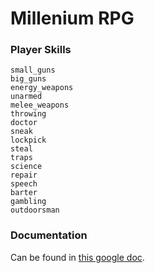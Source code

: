 # Millenium RPG

### Player Skills

	small_guns
	big_guns
	energy_weapons
	unarmed
	melee_weapons
	throwing
	doctor
	sneak
	lockpick
	steal
	traps
	science
	repair
	speech
	barter
	gambling
	outdoorsman

### Documentation

Can be found in [this google doc](https://docs.google.com/document/d/1F56HilM4u4XSN1FoN92_GTqBSwPH6B87xoqfwrTCzqE/edit?usp=sharing).